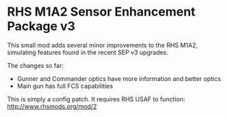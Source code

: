 # RHS M1A2 Sensor Enhancement Package v3

This small mod adds several minor improvements to the RHS M1A2, simulating features found in the recent SEP v3 upgrades.

The changes so far:

- Gunner and Commander optics have more information and better optics
- Main gun has full FCS capabilities

This is simply a config patch. It requires RHS USAF to function: http://www.rhsmods.org/mod/2
